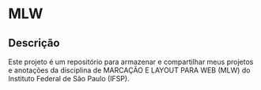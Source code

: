 # MLW

## Descrição
Este projeto é um repositório para armazenar e compartilhar meus projetos e anotações da disciplina de MARCAÇÃO E LAYOUT PARA WEB (MLW) do Instituto Federal de São Paulo (IFSP).